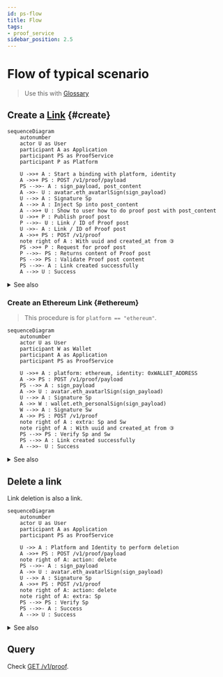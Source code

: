 ```yaml
---
id: ps-flow
title: Flow
tags:
- proof_service
sidebar_position: 2.5
---
```


# Flow of typical scenario

> Use this with [Glossary](ps-glossary)

## Create a [Link](ps-glossary#glossary-link) {#create}

```mermaid
sequenceDiagram
    autonumber
    actor U as User
    participant A as Application
    participant PS as ProofService
    participant P as Platform

    U ->>+ A : Start a binding with platform, identity
    A ->>+ PS : POST /v1/proof/payload
    PS -->>- A : sign_payload, post_content
    A ->>- U : avatar.eth_avatarlSign(sign_payload)
    U -->> A : Signature Sp
    A -->> A : Inject Sp into post_content
    A -->>+ U : Show to user how to do proof post with post_content
    U ->>+ P : Publish proof post
    P -->>- U : Link / ID of Proof post
    U ->>- A : Link / ID of Proof post
    A ->>+ PS : POST /v1/proof
    note right of A : With uuid and created_at from ③
    PS ->>+ P : Request for proof post
    P -->>- PS : Returns content of Proof post
    PS -->> PS : Validate Proof post content
    PS -->>- A : Link created successfully
    A -->> U : Success
```
<details>
<summary>See also</summary>

- [POST /v1/proof/payload](api#proof-payload)
- [POST /v1/proof](api#proof-add)

</details>

### Create an Ethereum Link {#ethereum}

> This procedure is for `platform == "ethereum"`.

```mermaid
sequenceDiagram
    autonumber
    actor U as User
    participant W as Wallet
    participant A as Application
    participant PS as ProofService

    U ->>+ A : platform: ethereum, identity: 0xWALLET_ADDRESS
    A ->> PS : POST /v1/proof/payload
    PS -->> A : sign_payload
    A ->> U : avatar.eth_avatarlSign(sign_payload)
    U -->> A : Signature Sp
    A ->> W : wallet.eth_personalSign(sign_payload)
    W -->> A : Signature Sw
    A ->> PS : POST /v1/proof
    note right of A : extra: Sp and Sw
    note right of A : With uuid and created_at from ③
    PS -->> PS : Verify Sp and Sw
    PS -->> A : Link created successfully
    A -->>- U : Success
```

<details><summary>See also</summary>

- [POST /v1/proof/payload](api#proof-payload)
- [POST /v1/proof](api#proof-add)
- `identity` wallet address matches `0x[0-9a-f]{40}`。
- No need to publish this sigature somewhere, because:
  - The ability of generating this sig is equals to the ownership of secret key.
  - No one can falsify it, except the secret key owner.

</details>

## Delete a link

Link deletion is also a link.

```mermaid
sequenceDiagram
    autonumber
    actor U as User
    participant A as Application
    participant PS as ProofService

    U ->> A : Platform and Identity to perform deletion
    A ->>+ PS : POST /v1/proof/payload
    note right of A: action: delete
    PS -->>- A : sign_payload
    A ->> U : avatar.eth_avatarlSign(sign_payload)
    U -->> A : Signature Sp
    A ->>+ PS : POST /v1/proof
    note right of A: action: delete
    note right of A: extra: Sp
    PS -->> PS : Verify Sp
    PS -->>- A : Success
    A -->> U : Success

```

<details><summary>See also</summary>

- Application can guide user to delete [Proof post](ps-glossary#glossary-proof-post) on specific platform (if any) later.

</details>

## Query

Check [GET /v1/proof](api#proof-query).
